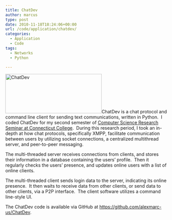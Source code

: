 ```yaml
---
title: ChatDev
author: marcus
type: post
date: 2010-11-18T18:24:06+00:00
url: /code/application/chatdev/
categories:
  - Application
  - Code
tags:
  - Networks
  - Python

---
```

[<img class="alignleft size-medium wp-image-670" src="http://alexmarc.us/wp-content/uploads/2014/09/chatdev-300x123.png" alt="ChatDev" width="300" height="123" />][1]ChatDev is a chat protocol and command line client for sending text communications, written in Python.  I coded ChatDev for my second semester of [Computer Science Research Seminar at Connecticut College][2].  During this research period, I took an in-depth at how chat protocols, specifically XMPP, facilitate communication between users by utilizing socket connections, a centralized multithread server, and peer-to-peer messaging.

The multi-threaded server receives connections from clients, and stores their information in a database containing the users&#8217; profile.  Then it regularly checks the users&#8217; presence, and updates online users with a list of online clients.

The multi-threaded client sends login data to the server, indicating its online presence.  It then waits to receive data from other clients, or send data to other clients, via a P2P interface.  The client software utilizes a command line-style UI.

The ChatDev code is available via GitHub at <a href="https://github.com/alexmarc-us/ChatDev" target="_blank">https://github.com/alexmarc-us/ChatDev</a>.

 [1]: http://alexmarc.us/wp-content/uploads/2014/09/chatdev.png
 [2]: http://oak.conncoll.edu/cchung/com496/